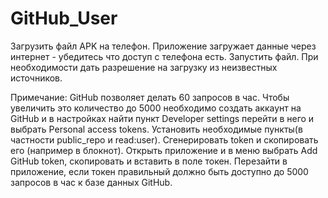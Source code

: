 # GitHub_User

Загрузить файл APK на телефон.
Приложение загружает данные через интернет - убедитесь что доступ с телефона есть. 
Запустить файл. 
При необходимости дать разрешение на загрузку из неизвестных источников.

Примечание:
GitHub позволяет делать 60 запросов в час. 
Чтобы увеличить это количество до 5000 необходимо создать аккаунт на GitHub и в настройках найти пункт Developer settings
перейти в него и выбрать Personal access tokens. Установить необходимые пункты(в частности public_repo и read:user).
Сгенерировать token и скопировать его (например в блокнот). 
Открыть приложение и в меню выбрать Add GitHub token, скопировать и вставить в поле токен. Перезайти в приложение, если токен правильный 
должно быть доступно до 5000 запросов в час к базе данных GitHub.
